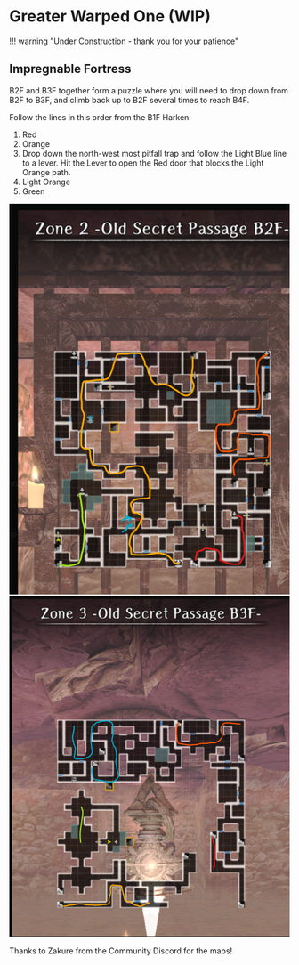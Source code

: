 # Greater Warped One (WIP)

!!! warning "Under Construction - thank you for your patience"

## Impregnable Fortress

B2F and B3F together form a puzzle where you will need to drop down from B2F to B3F, and climb back up to B2F several times to reach B4F.

Follow the lines in this order from the B1F Harken:
1. Red
2. Orange
3. Drop down the north-west most pitfall trap and follow the Light Blue line to a lever. Hit the Lever to open the Red door that blocks the Light Orange path.
4. Light Orange
5. Green

![Zone 2 - Old Secret Passage B3F](img/b2f.png)
![Zone 3 - Old Secret Passage B3F](img/b3f.png)

Thanks to Zakure from the Community Discord for the maps!